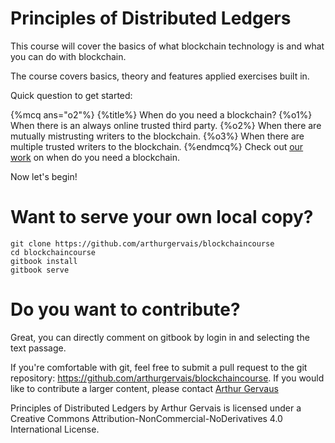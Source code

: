 # Principles of Distributed Ledgers

This course will cover the basics of what blockchain technology is and what you can do with blockchain.

The course covers basics, theory and features applied exercises built in.

Quick question to get started:

{%mcq ans="o2"%}
{%title%} When do you need a blockchain?
{%o1%} When there is an always online trusted third party.
{%o2%} When there are mutually mistrusting writers to the blockchain.
{%o3%} When there are multiple trusted writers to the blockchain.
{%endmcq%}
Check out [our work](https://eprint.iacr.org/2017/375.pdf) on when do you need a blockchain.

Now let's begin!


# Want to serve your own local copy?

```
git clone https://github.com/arthurgervais/blockchaincourse
cd blockchaincourse
gitbook install
gitbook serve
```

# Do you want to contribute?

Great, you can directly comment on gitbook by login in and selecting the text passage.

If you're comfortable with git, feel free to submit a pull request to the git repository: https://github.com/arthurgervais/blockchaincourse. If you would like to contribute a larger content, please contact [Arthur Gervaus](arthur@gervais.cc)

Principles of Distributed Ledgers by Arthur Gervais is licensed under a Creative Commons Attribution-NonCommercial-NoDerivatives 4.0 International License.